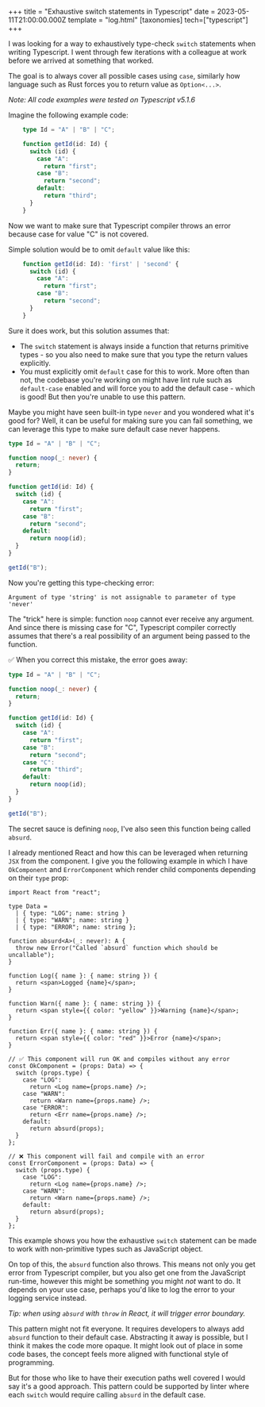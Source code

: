 +++
title = "Exhaustive switch statements in Typescript"
date = 2023-05-11T21:00:00.000Z
template = "log.html"
[taxonomies]
tech=["typescript"]
+++

I was looking for a way to exhaustively type-check `switch` statements when writing Typescript. I went through few iterations with a colleague at work before we arrived at something that worked.

The goal is to always cover all possible cases using `case`, similarly how language such as Rust forces you to return value as `Option<...>`.

_Note: All code examples were tested on Typescript v5.1.6_

Imagine the following example code:

```typescript
    type Id = "A" | "B" | "C";

    function getId(id: Id) {
      switch (id) {
        case "A":
          return "first";
        case "B":
          return "second";
        default:
          return "third";
      }
    }
```

Now we want to make sure that Typescript compiler throws an error because case for value "C" is not covered.

Simple solution would be to omit `default` value like this:

```typescript
    function getId(id: Id): 'first' | 'second' {
      switch (id) {
        case "A":
          return "first";
        case "B":
          return "second";
      }
    }
```

Sure it does work, but this solution assumes that:

- The `switch` statement is always inside a function that returns primitive types - so you also need to make sure that you type the return values explicitly.
- You must explicitly omit `default` case for this to work. More often than not, the codebase you're working on might have lint rule such as `default-case` enabled and will force you to add the default case - which is good! But then you're unable to use this pattern.

Maybe you might have seen built-in type `never` and you wondered what it's good for? Well, it can be useful for making sure you can fail something, we can leverage this type to make sure default case never happens.

```typescript
type Id = "A" | "B" | "C";

function noop(_: never) {
  return;
}

function getId(id: Id) {
  switch (id) {
    case "A":
      return "first";
    case "B":
      return "second";
    default:
      return noop(id);
  }
}

getId("B");
```

Now you're getting this type-checking error:

```shell
Argument of type 'string' is not assignable to parameter of type 'never'
```

The "trick" here is simple: function `noop` cannot ever receive any argument. And since there is missing case for "C", Typescript compiler correctly assumes that there's a real possibility of an argument being passed to the function. 

✅ When you correct this mistake, the error goes away:

```typescript
type Id = "A" | "B" | "C";

function noop(_: never) {
  return;
}

function getId(id: Id) {
  switch (id) {
    case "A":
      return "first";
    case "B":
      return "second";
    case "C":
      return "third";
    default:
      return noop(id);
  }
}

getId("B");
```

The secret sauce is defining `noop`, I've also seen this function being called `absurd`.

I already mentioned React and how this can be leveraged when returning `JSX` from the component. I give you the following example in which I have `OkComponent` and `ErrorComponent` which render child components depending on their `type` prop:

```tsx
import React from "react";

type Data =
  | { type: "LOG"; name: string }
  | { type: "WARN"; name: string }
  | { type: "ERROR"; name: string };

function absurd<A>(_: never): A {
  throw new Error("Called `absurd` function which should be uncallable");
}

function Log({ name }: { name: string }) {
  return <span>Logged {name}</span>;
}

function Warn({ name }: { name: string }) {
  return <span style={{ color: "yellow" }}>Warning {name}</span>;
}

function Err({ name }: { name: string }) {
  return <span style={{ color: "red" }}>Error {name}</span>;
}

// ✅ This component will run OK and compiles without any error
const OkComponent = (props: Data) => {
  switch (props.type) {
    case "LOG":
      return <Log name={props.name} />;
    case "WARN":
      return <Warn name={props.name} />;
    case "ERROR":
      return <Err name={props.name} />;
    default:
      return absurd(props);
  }
};

// ❌ This component will fail and compile with an error
const ErrorComponent = (props: Data) => {
  switch (props.type) {
    case "LOG":
      return <Log name={props.name} />;
    case "WARN":
      return <Warn name={props.name} />;
    default:
      return absurd(props);
  }
};
```

This example shows you how the exhaustive `switch` statement can be made to work with non-primitive types such as JavaScript object.

On top of this, the `absurd` function also throws. This means not only you get error from Typescript compiler, but you also get one from the JavaScript run-time, however this might be something you might _not_ want to do. It depends on your use case, perhaps you'd like to log the error to your logging service instead.

_Tip: when using `absurd` with `throw` in React, it will trigger error boundary._

This pattern might not fit everyone. It requires developers to always add `absurd` function to their default case. Abstracting it away is possible, but I think it makes the code more opaque. It might look out of place in some code bases, the concept feels more aligned with functional style of programming.

But for those who like to have their execution paths well covered I would say it's a good approach. This pattern could be supported by linter where each `switch` would require calling `absurd` in the default case.
